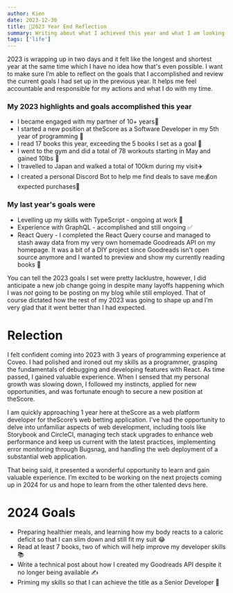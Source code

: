 ```yaml
---
author: Kien
date: 2023-12-30
title: 🎄2023 Year End Reflection
summary: Writing about what I achieved this year and what I am looking forward to next year.
tags: ['life']
---
```


2023 is wrapping up in two days and it felt like the longest and shortest year at the same time which I have no idea how that's even possible. I want to make sure I’m able to reflect on the goals that I accomplished and review the current goals I had set up in the previous year. It helps me feel accountable and responsible for my actions and what I do with my time.

### My 2023 highlights and goals accomplished this year

<ul>
<li>I became engaged with my partner of 10+ years💍</li>
<li>I started a new position at theScore as a Software Developer in my 5th year of programming 🎯 </li>
<li>I read 17 books this year, exceeding the 5 books I set as a goal 🥳</li>
<li>I went to the gym and did a total of 78 workouts starting in May and gained 10lbs 💪</li>
<li>I travelled to Japan and walked a total of 100km during my visit✈️</li>
<li>I created a personal Discord Bot to help me find deals to save me💰on expected purchases🤖</li>
</ul>

### My last year's goals were

<ul>
    <li>Levelling up my skills with TypeScript - ongoing at work 🍃</li>
    <li>Experience with GraphQL - accomplished and still ongoing ✅</li>
    <li>React Query - I completed the React Query course and managed to stash away data from my very own homemade Goodreads API on my homepage. It was a bit of a DIY project since Goodreads isn't open source anymore and I wanted to preview and show my currently reading books 💯</li>
</ul>

You can tell the 2023 goals I set were pretty lacklustre, however, I did anticipate a new job change going in despite many layoffs happening which I was _not_ going to be posting on my blog while still employed. That of course dictated how the rest of my 2023 was going to shape up and I’m very glad that it went better than I had expected.

# Relection

I felt confident coming into 2023 with 3 years of programming experience at Coveo. I had polished and ironed out my skills as a programmer, grasping the fundamentals of debugging and developing features with React. As time passed, I gained valuable experience. When I sensed that my personal growth was slowing down, I followed my instincts, applied for new opportunities, and was fortunate enough to secure a new position at theScore.

I am quickly approaching 1 year here at theScore as a web platform developer for theScore’s web betting application. I've had the opportunity to delve into unfamiliar aspects of web development, including tools like Storybook and CircleCI, managing tech stack upgrades to enhance web performance and keep us current with the latest practices, implementing error monitoring through Bugsnag, and handling the web deployment of a substantial web application.

That being said, it presented a wonderful opportunity to learn and gain valuable experience. I’m excited to be working on the next projects coming up in 2024 for us and hope to learn from the other talented devs here.

# 2024 Goals

<ul>
    <li>Preparing healthier meals, and learning how my body reacts to a caloric deficit so that I can slim down and still fit my suit 😂</li>
    <li>Read at least 7 books, two of which will help improve my developer skills 📚</li>
    <li>Write a technical post about how I created my Goodreads API despite it no longer being available ✍️</li>
    <li>Priming my skills so that I can achieve the title as a Senior Developer 🎯</li>
</ul>
